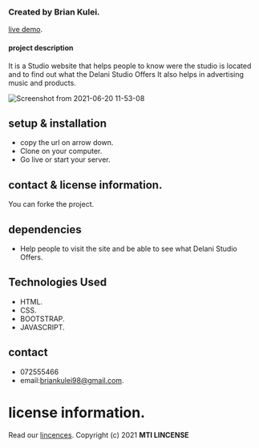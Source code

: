 ### Created by Brian Kulei.
[live demo](https://brian6382.github.io/design/).
#### project description
It is a  Studio   website that helps people to know were the studio is located and to find out what the Delani Studio Offers It also helps in advertising music and products.

![Screenshot from 2021-06-20 11-53-08](https://user-images.githubusercontent.com/82508349/122667939-38b04680-d1be-11eb-9361-b4c2c0082e6d.png)
## setup & installation
- copy the url on arrow down.
- Clone on your computer.
- Go live or start your server.
## contact & license information.
You can forke the project.
## dependencies
- Help people to visit the site and be able to see what Delani Studio Offers.
## Technologies Used
- HTML.
- CSS. 
- BOOTSTRAP.
- JAVASCRIPT.
## contact 
- 072555466
- email:briankulei98@gmail.com. 
# license information.
Read our [lincences](./Lincense).
Copyright (c) 2021 **MTI LINCENSE**
